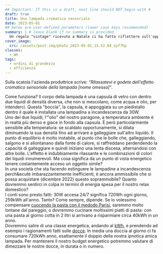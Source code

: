 ```yaml
---
## Important: If this is a draft, next line should NOT begin with #
draft: true
title: Una lampada cromatica sensoriale
date: 2023-05-01
## below are user-defined parameters (lower case keys recommended)
summary: | # leave blank if no summary is provided
  Un regalo "vintage" ricevuto a Natale ci ha fatto riflettere sull'opportunità di un soprammobile che sta perennemente acceso e consuma...quanto?
cover_image: 
  src: /assets/post-img/photo_2023-05-01_15.52.04_oyf7hp
classes:
  - Wh
tags:
  - ordini di grandezza
  - efficienza
---
```


Sulla scatola l'azienda produttrice scrive: _“Rilassatevi e godete dell'effetto cromatico sensoriale della lampada [nome omesso]“_.

Come funziona? Il corpo della lampada è una capsula di vetro con dentro due liquidi di densità diversa, che non si mescolano, come acqua e olio, per intenderci. Questa "boccia", la capsula, è appoggiata su un piedistallo dentro il quale è installata una lampadina a incandescenza da 30W.  
Uno dei due liquidi, l'"olio" del nostro paragone, a temperatura ambiente è in realtà più denso e giace in fondo alla capsula. &Egrave; per&ograve; particolarmente sensibile alla temperatura: se scaldato opportunamente, si dilata diminuendo la sua densità fino ad arrivare a galleggiare sull'altro liquido. Il punto di equilibrio è molto instabile, al punto che le bolle che, galleggiando, salgono e si allontanano dalla fonte di calore, si raffreddano perdendendo la capacit&agrave; di galleggiare e quindi iniziano una lenta discesa, alternandosi con altre bolle. 
L'effetto è indubbiamente rilassante e le combinazioni di colori dei liquidi innumerevoli. Ma cosa significa da un punto di vista energetico tenere costantemente acceso un oggetto simile?  
In una società che sta facendo estinguere le lampadine a incandescenza perch&ecute imbarazzantemente inefficienti, è ancora ammissibile che si possa acquistare (dicembre 2022) questo soprammobile? Quanto dovremmo sentirci in colpa in termini di energia spesa per il nostro relax domestico?  
I conti sono presto fatti: 30W accesa 24/7 significa 720Wh ogni giorno, 259kWh all'anno. Tanto? Come sempre, dipende. Se lo volessimo compensare [cuocendo la pasta con il medodo Parisi](/articles/la-pasta-alla-parisi-1/), saremmo molto lontane dal pareggio, o dovremmo cucinare moltissimi piatti di pasta: con una pasta al giorno cotta in 2 litri si arrivano a risparmiare circa 40kWh in un anno.  
Dovremmo salire di una classe energetica, andando al [kWh](/classes/kwh), e prendendo ad esempio i ragionamenti fatti sulle [docce](/articles/rescoprire-lacqua-calda/). In media una doccia al giorno ci fa consumare 720kWh anno, esattamente il doppio della nostra ipnotica amica lampada. Per mantenere il nostro budget energetico potremmo valutare di dimezzare le nostre docce, in durata o in numero.

<!--
  created 2023-05-01 14:53:43.160563 +0200 CEST m=+0.123751168
-->